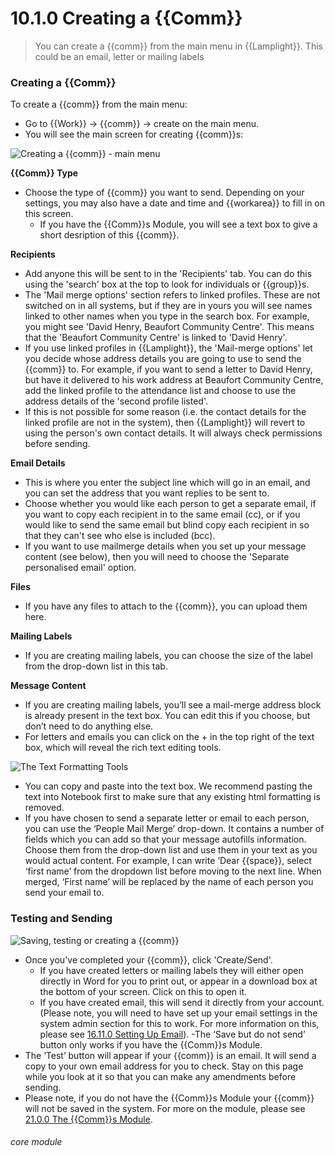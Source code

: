 # 10.1.0 Creating a {{Comm}}

> You can create a {{comm}} from the main menu in {{Lamplight}}. This could be an email, letter or mailing labels 

### Creating a {{Comm}}

To create a {{comm}} from the main menu:
- Go to {{Work}} -> {{comm}} -> create on the main menu. 
- You will see the main screen for creating {{comm}}s:

![Creating a {{comm}} - main menu](83b.png)

**{{Comm}} Type**

- Choose the type of {{comm}} you want to send. Depending on your settings, you may also have a date and time and {{workarea}} to fill in on this screen.
  - If you have the {{Comm}}s Module, you will see a text box to give a short desription of this {{comm}}. 
 
 **Recipients**
 
 - Add anyone this will be sent to in the 'Recipients' tab. You can do this using the 'search' box at the top to look for individuals or {{group}}s. 
 - The 'Mail merge options' section refers to linked profiles. These are not switched on in all systems, but if they are in yours you will see names linked to other names when you type in the search box. For example, you might see 'David Henry, Beaufort Community Centre'. This means that the 'Beaufort Community Centre' is linked to 'David Henry'.   
- If you use linked profiles in {{Lamplight}}, the 'Mail-merge options' let you decide whose address details you are going to use to send the {{comm}} to. For example, if you want to send a letter to David Henry, but have it delivered to his work address at Beaufort Community Centre, add the linked profile to the attendance list and choose to use the address details of the 'second profile listed'.
- If this is not possible for some reason (i.e. the contact details for the linked profile are not in the system), then {{Lamplight}} will revert to using the person's own contact details. It will always check permissions before sending. 

**Email Details**

- This is where you enter the subject line which will go in an email, and you can set the address that you want replies to be sent to. 
- Choose whether you would like each person to get a separate email, if you want to copy each recipient in to the same email (cc), or if you would like to send the same email but blind copy each recipient in so that they can't see who else is included (bcc). 
- If you want to use mailmerge details when you set up your message content (see below), then you will need to choose the 'Separate personalised email' option. 

**Files**

- If you have any files to attach to the {{comm}}, you can upload them here.

**Mailing Labels**

- If you are creating mailing labels, you can choose the size of the label from the drop-down list in this tab.

**Message Content**

- If you are creating mailing labels, you’ll see a mail-merge address block is already present in the text box.  You can edit this if you choose, but don’t need to do anything else.
- For letters and emails you can click on the + in the top right of the text box, which will reveal the rich text editing tools.

![The Text Formatting Tools](10.1.0a.png)

- You can copy and paste into the text box. We recommend pasting the text into Notebook first to make sure that any existing html formatting is removed.
- If you have chosen to send a separate letter or email to each person, you can use the ‘People Mail Merge’ drop-down.  It contains a number of fields which you can add so that your message autofills information. Choose them from the drop-down list and use them in your text as you would actual content. For example, I can write ‘Dear {{space}}, select ‘first name’ from the dropdown list before moving to the next line.  When merged, ‘First name’ will be replaced by the name of each person you send your email to.

### Testing and Sending

![Saving, testing or creating a {{comm}}](83c.png)

- Once you've completed your {{comm}}, click 'Create/Send'.
    - If you have created letters or mailing labels they will either open directly in Word for you to print out, or appear in a download box at the bottom of your screen. Click on this to open it. 
    - If you have created email, this will send it directly from your account. (Please note, you will need to have set up your email settings in the system admin section for this to work. For more information on this, please see [16.11.0 Setting Up Email](/help/index/p/16.11.0)).
-The ‘Save but do not send’ button only works if you have the {{Comm}}s Module.
- The ‘Test’ button will appear if your {{comm}} is an email. It will send a copy to your own email address for you to check.  Stay on this page while you look at it so that you can make any amendments before sending.
- Please note, if you do not have the {{Comm}}s Module your {{comm}} will not be saved in the system. For more on the module, please see [21.0.0 The {{Comm}}s Module](/help/index/p/21.0.0).
 
 
###### core module

